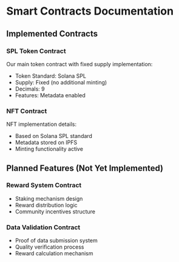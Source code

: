 # Smart Contracts Documentation

## Implemented Contracts

### SPL Token Contract
Our main token contract with fixed supply implementation:
- Token Standard: Solana SPL
- Supply: Fixed (no additional minting)
- Decimals: 9
- Features: Metadata enabled

### NFT Contract
NFT implementation details:
- Based on Solana SPL standard
- Metadata stored on IPFS
- Minting functionality active

## Planned Features (Not Yet Implemented)

### Reward System Contract
- Staking mechanism design
- Reward distribution logic
- Community incentives structure

### Data Validation Contract
- Proof of data submission system
- Quality verification process
- Reward calculation mechanism
